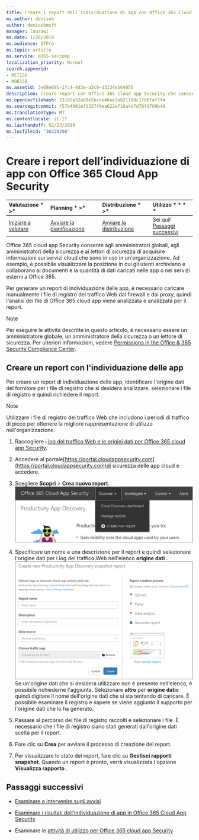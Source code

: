 ```yaml
---
title: Creare i report dell’individuazione di app con Office 365 Cloud App Security
ms.author: deniseb
author: denisebmsft
manager: laurawi
ms.date: 1/28/2019
ms.audience: ITPro
ms.topic: article
ms.service: O365-seccomp
localization_priority: Normal
search.appverid:
- MET150
- MOE150
ms.assetid: 3e68e691-1fc4-4d3e-a2c0-d3134eb64055
description: Creare report con Office 365 cloud app Security che consentano di comprendere in che modo gli utenti dell'organizzazione utilizzano Office 365 e altre app.
ms.openlocfilehash: 23165a52a09e5bcde46ee3ab2110dc17d0faf7f4
ms.sourcegitcommit: f57b4001ef1327f0ea622e716a4d7d78f1769b49
ms.translationtype: MT
ms.contentlocale: it-IT
ms.lasthandoff: 02/23/2019
ms.locfileid: "30220296"
---
```

# <a name="create-app-discovery-reports-using-office-365-cloud-app-security"></a>Creare i report dell’individuazione di app con Office 365 Cloud App Security

|Valutazione * *\>**|Planning * *\>**|Distribuzione * *\>**|Utilizzo * * * *|
|:-----|:-----|:-----|:-----|
|[Iniziare a valutare](office-365-cas-overview.md) <br/> |[Avviare la pianificazione](get-ready-for-office-365-cas.md) <br/> |[Avviare la distribuzione](turn-on-office-365-cas.md) <br/> |Sei qui!  <br/> [Passaggi successivi](#next-steps) <br/> |
   
Office 365 cloud app Security consente agli amministratori globali, agli amministratori della sicurezza e ai lettori di sicurezza di acquisire informazioni sui servizi cloud che sono in uso in un'organizzazione. Ad esempio, è possibile visualizzare la posizione in cui gli utenti archiviano e collaborano ai documenti e la quantità di dati caricati nelle app o nei servizi esterni a Office 365.
  
Per generare un report di individuazione delle app, è necessario caricare manualmente i file di registro del traffico Web dai firewall e dai proxy, quindi l'analisi dei file di Office 365 cloud app viene analizzata e analizzata per il report.
  
> [!NOTE]
> Per eseguire le attività descritte in questo articolo, è necessario essere un amministratore globale, un amministratore della sicurezza o un lettore di sicurezza. Per ulteriori informazioni, vedere [Permissions in the Office &amp; 365 Security Compliance Center](permissions-in-the-security-and-compliance-center.md). 
  
## <a name="create-a-report-with-app-discovery"></a>Creare un report con l'individuazione delle app

Per creare un report di individuazione delle app, identificare l'origine dati del fornitore per i file di registro che si desidera analizzare, selezionare i file di registro e quindi richiedere il report.
  
> [!NOTE]
> Utilizzare i file di registro del traffico Web che includono i periodi di traffico di picco per ottenere la migliore rappresentazione di utilizzo nell'organizzazione. 
  
1. Raccogliere i [log del traffico Web e le origini dati per Office 365 cloud app Security](web-traffic-logs-and-data-sources-for-ocas.md).
    
2. Accedere al portale[https://portal.cloudappsecurity.com](https://portal.cloudappsecurity.com)di sicurezza delle app cloud e accedere. 
       
3. Scegliere **Scopri** \> **Crea nuovo report**. <br>![Nel portale di Office 365 CAS, scegliere Scopri](media/73b5299f-94b5-49dd-a00f-154d188eb2c5.png)<br>
  
4. Specificare un nome e una descrizione per il report e quindi selezionare l'origine dati per i log del traffico Web nell'elenco **origine dati** . <br>![In O365 CA, scegliere Scopri \> Crea nuovo rapporto](media/22e660f0-5eb2-49fa-9fea-f88a5809a07b.png)<br>Se un'origine dati che si desidera utilizzare non è presente nell'elenco, è possibile richiederne l'aggiunta. Selezionare **altro** per **origine dati**e quindi digitare il nome dell'origine dati che si sta tentando di caricare. È possibile esaminare il registro e sapere se viene aggiunto il supporto per l'origine dati che lo ha generato. 
  
5. Passare al percorso dei file di registro raccolti e selezionare i file. È necessario che i file di registro siano stati generati dall'origine dati scelta per il report.
    
6. Fare clic su **Crea** per avviare il processo di creazione del report. 
    
7. Per visualizzare lo stato del report, fare clic su **Gestisci rapporti snapshot**. Quando un report è pronto, verrà visualizzata l'opzione **Visualizza rapporto** . 
    
## <a name="next-steps"></a>Passaggi successivi

- [Esaminare e intervenire sugli avvisi](review-office-365-cas-alerts.md)
    
- [Esaminare i risultati dell’individuazione di app in Office 365 Cloud App Security](review-app-discovery-findings-in-ocas.md)
    
- Esaminare le [attività di utilizzo per Office 365 cloud app Security](utilization-activities-for-ocas.md)
    


